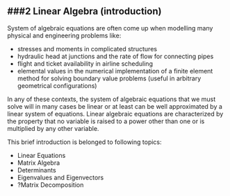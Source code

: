 
###2 Linear Algebra (introduction)
-------------
System of algebraic equations are often come up when modelling many physical and engineering problems like:
* stresses and moments in complicated structures
* hydraulic head at junctions and the rate of flow for connecting pipes
* flight and ticket availability in airline scheduling
* elemental values in the numerical implementation of a finite element method for solving boundary value problems (useful in arbitrary geometrical configurations)

In any of these contexts, the system of algebraic equations that we must
solve will in many cases be linear or at least can be well approximated by
a linear system of equations. Linear algebraic equations are characterized
by the property that no variable is raised to a power other than one or is
multiplied by any other variable.

This brief introduction is belonged to following topics:
* Linear Equations
* Matrix Algebra
* Determinants
* Eigenvalues and Eigenvectors
* ?Matrix Decomposition

